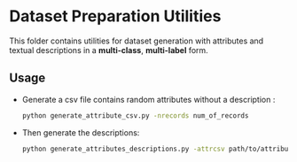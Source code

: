 # Dataset Preparation Utilities

This folder contains utilities for dataset generation with attributes and textual descriptions in a __multi-class__, __multi-label__ form.

## Usage

-   Generate a csv file contains random attributes without a description :
    ```bash
    python generate_attribute_csv.py -nrecords num_of_records
    ```

-   Then generate the descriptions:
    ```bash
    python generate_attributes_descriptions.py -attrcsv path/to/attributes/csv/file -p paraphrase_choice
    ```
